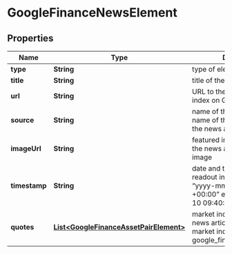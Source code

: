 

# GoogleFinanceNewsElement


## Properties

| Name | Type | Description | Notes |
|------------ | ------------- | ------------- | -------------|
|**type** | **String** | type of element |  [optional] |
|**title** | **String** | title of the news article |  [optional] |
|**url** | **String** | URL to the page of the market index on Google Finance |  [optional] |
|**source** | **String** | name of the news source name of the website where the news article is published |  [optional] |
|**imageUrl** | **String** | featured image URL URL of the news article’s featured image |  [optional] |
|**timestamp** | **String** | date and time of the value readout in the UTC format: “yyyy-mm-dd hh-mm-ss +00:00” example: 2025-02-10 09:40:00 +00:00 |  [optional] |
|**quotes** | [**List&lt;GoogleFinanceAssetPairElement&gt;**](GoogleFinanceAssetPairElement.md) | market indexes quoted in the news article information about market indexes quoted in the google_finance_news_element |  [optional] |




